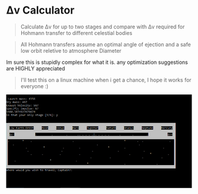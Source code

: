 # Δv Calculator
> Calculate Δv for up to two stages and compare with Δv required for Hohmann transfer to different celestial bodies

>All Hohmann transfers assume an optimal angle of ejection and a safe low orbit reletive to atmosphere Diameter




Im sure this is stupidly complex for what it is. any optimization suggestions are HIGHLY appreciated 
>I'll test this on a linux machine when i get a chance, I hope it works for everyone  :)


![](https://github.com/Ballsnacks/Deltav-calculator/blob/master/Delta.PNG?raw=true)

